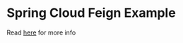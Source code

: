 # Spring Cloud Feign Example

Read [here](https://chenriang.me/spring-cloud-open-feign.html) for more info
